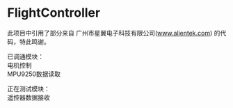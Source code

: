 # FlightController
此项目中引用了部分来自 广州市星翼电子科技有限公司(www.alientek.com) 的代码，特此鸣谢。

已调通模块：    
    电机控制     
    MPU9250数据读取    
  
正在测试模块：     
    遥控器数据接收
